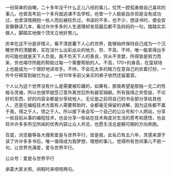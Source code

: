 一份简单的自嘲，二十多年没干什么正儿八经的事儿，仅凭一腔孤勇做自己喜欢的事儿，也曾高考前一个多月就逃课不去学校，也曾一个人偷偷自杀但是没有成功过，也曾深情拥抱一些人而后被枉负过，书读的不多，也不少，想读书时，便会安安静静读几本，看过许许多多的人生道理却发现最后都不及妈妈的一句，踏踏实实做人，脚踏实地做个顶天立地好男儿。

庆幸在这不分是非情义，看不清皮囊下人心的世界，能够始终保持自己成为一个沉睡世界的清醒者，实在没什么出彩出众的地方，穷、不高、不帅，唯一能拿得出手的可能也就是天下人负我，我不负天下人的善良，穷从不贪婪，所得皆是努力而来，穷也竭尽所能的帮助过每一个需要帮助的人。不高，170+的身高，在篮球场上也能成为一个很好地进攻手。不帅，不会花太多的精力在意自己的衣着打扮，一件牛仔裤穿到破烂为止，一份10年多前父亲买的裤子依然还留着穿。

个人认为这个世界没有什么是需要被珍藏的，如果有，那我希望是那独一无二的性格与灵魂，所以也很早就签订意外离世后所有器官捐献。所有我得之并受益，不论好的东西，好的内容全都是分享给他人，无论是之前将自己的书全部分享给其他人，还是在编程技术方面有人需要帮助时，全都毫无保留的讲解，因为这些都不属于我，得之于人，馈之于人。所以接下来会写一个自己的公众号和个人网站，分享一些目前从事的编程技术，也会分享一些站在技术角度对生活的思考和感悟，也会将许许多多所见所闻的优秀内容让众人共览，也愿生活总是朝可期的方向奔跑。

百度，浏览器等各大搜索爱是与世界平行，皆是我，此名已有五六年，灵感来源于读了许许多多书后，唯一值得成为我梦想，理想的事儿，觉得所有世间事儿不抵一句，让世界充满爱，爱与世界平行。

公众号：爱是与世界平行

承蒙大家关照，闲暇时来唠唠两句。

